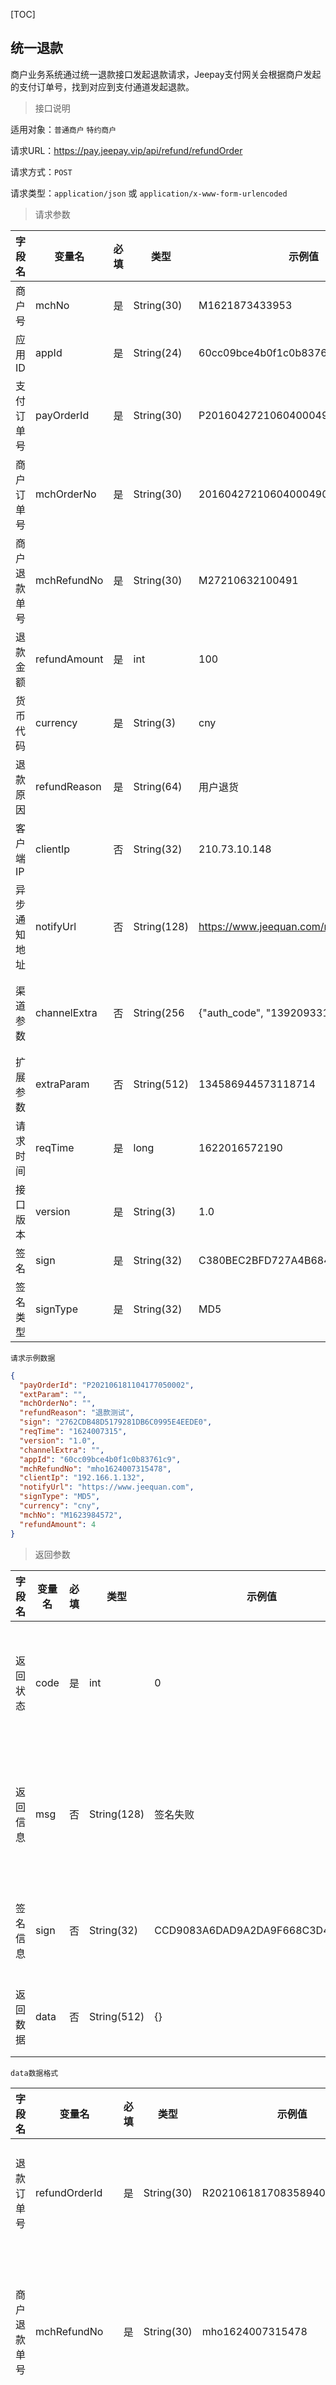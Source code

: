 [TOC]

## 统一退款

商户业务系统通过统一退款接口发起退款请求，Jeepay支付网关会根据商户发起的支付订单号，找到对应到支付通道发起退款。

> 接口说明

适用对象：`普通商户` `特约商户`

请求URL：https://pay.jeepay.vip/api/refund/refundOrder

请求方式：`POST`

请求类型：`application/json` 或 `application/x-www-form-urlencoded`

> 请求参数

字段名 | 变量名 | 必填 | 类型 | 示例值 | 描述
------- | -------| -------| -------| -------| -------
商户号 | mchNo | 是 | String(30) | M1621873433953 | 商户号   
应用ID | appId | 是 | String(24) | 60cc09bce4b0f1c0b83761c9 | 应用ID
支付订单号 | payOrderId | 是 | String(30) | P20160427210604000490 | 支付中心生成的订单号，与mchOrderNo二者传一即可  
商户订单号 | mchOrderNo | 是 | String(30) | 20160427210604000490 | 商户生成的支付订单号，与payOrderId二者传一即可  
商户退款单号 | mchRefundNo | 是 | String(30) | M27210632100491 | 商户生成的退款单号  
退款金额 | refundAmount | 是 | int | 100 | 退款金额,单位分   
货币代码 | currency | 是 | String(3) | cny | 三位货币代码,人民币:cny
退款原因 | refundReason | 是 | String(64) | 用户退货 | 退款原因  
客户端IP | clientIp | 否 | String(32) | 210.73.10.148 | 客户端IPV4地址  
异步通知地址 | notifyUrl | 否 | String(128) | https://www.jeequan.com/notify.htm | 退款完成后回调该URL,只有传了该值才会发起回调  
渠道参数 | channelExtra | 否 | String(256 | {"auth_code", "13920933111042"} | 特定渠道发起的额外参数,json格式字符串.详见渠道参数说明  
扩展参数 | extraParam | 否 | String(512) | 134586944573118714 | 商户扩展参数,回调时会原样返回  
请求时间 | reqTime | 是 | long | 1622016572190 | 请求接口时间,13位时间戳   
接口版本 | version | 是 | String(3) | 1.0 | 接口版本号，固定：1.0  
签名 | sign | 是 | String(32) | C380BEC2BFD727A4B6845133519F3AD6 | 签名值，详见签名算法  
签名类型 | signType | 是 | String(32) | MD5 | 签名类型，目前只支持MD5方式  


`请求示例数据`

```json
{
  "payOrderId": "P202106181104177050002",
  "extParam": "",
  "mchOrderNo": "",
  "refundReason": "退款测试",
  "sign": "2762CDB48D5179281DB6C0995E4EEDE0",
  "reqTime": "1624007315",
  "version": "1.0",
  "channelExtra": "",
  "appId": "60cc09bce4b0f1c0b83761c9",
  "mchRefundNo": "mho1624007315478",
  "clientIp": "192.166.1.132",
  "notifyUrl": "https://www.jeequan.com",
  "signType": "MD5",
  "currency": "cny",
  "mchNo": "M1623984572",
  "refundAmount": 4
}
```

> 返回参数

字段名 | 变量名 | 必填 | 类型 | 示例值 | 描述
------- | -------| -------| -------| -------| -------
返回状态 | code | 是 | int | 0 | 0-处理成功，其他-处理有误，详见错误码  
返回信息 | msg | 否 | String(128) | 签名失败 | 具体错误原因，例如：签名失败、参数格式校验错误  
签名信息 | sign | 否 | String(32) | CCD9083A6DAD9A2DA9F668C3D4517A84 | 对data内数据签名,如data为空则不返回
返回数据 | data | 否 | String(512) | {} | 返回下单数据,json格式数据  

`data数据格式`

字段名 | 变量名 | 必填 | 类型 | 示例值 | 描述
------- | -------| -------| -------| -------| -------
退款订单号 | refundOrderId | 是 | String(30) | R202106181708358940000 | 返回退款订单号  
商户退款单号 | mchRefundNo | 是 | String(30) | mho1624007315478 | 返回商户传入的退款单号  
退款状态 | state | 是 | int | 2 | 退款状态<br>0-订单生成<br>1-退款中<br>2-退款成功<br>3-退款失败<br>4-退款关闭  
渠道退款单号 | channelOrderNo | 否 | String | 20160427210604000490 | 对应渠道的退款单号   
渠道错误码 | errCode | 否 | String | ACQ.PAYMENT_AUTH_CODE_INVALID | 上游渠道返回的错误码
渠道错误描述 | errMsg | 否 | String | Business Failed 失败 | 上游渠道返回的错误描述

`返回示例数据`

```json
{
  "code": 0,
  "data": {
    "channelOrderNo": "2021061822001423031419593035",
    "mchRefundNo": "mho1624007315478",
    "payAmount": 58,
    "refundAmount": 4,
    "refundOrderId": "R202106181708358940000",
    "state": 2
  },
  "msg": "SUCCESS",
  "sign": "2843B811B7A75D56B7D1950362820875"
}
```

## 查询订单

商户通过该接口查询退款订单，支付网关会返回订单最新的数据

> 接口说明

适用对象：`普通商户` `特约商户`

请求URL：https://pay.jeepay.vip/api/refund/query

请求方式：`POST`

请求类型：`application/json` 或 `application/x-www-form-urlencoded`

> 请求参数

字段名 | 变量名 | 必填 | 类型 | 示例值 | 描述
------- | -------| -------| -------| -------| -------
商户号 | mchNo | 是 | String(30) | M1621873433953 | 商户号 
应用ID | appId | 是 | String(24) | 60cc09bce4b0f1c0b83761c9 | 应用ID
退款订单号 | refundOrderId | 是 | String(30) | R20160427210604000490 | 支付中心生成的退款单号，与mchRefundNo二者传一即可  
商户退款单号 | mchRefundNo | 是 | String(30) | 20160427210604000490 | 商户生成的退款单号，与refundOrderId二者传一即可  
请求时间 | reqTime | 是 | long | 1622016572190 | 请求接口时间,13位时间戳  
接口版本 | version | 是 | String(3) | 1.0 | 接口版本号，固定：1.0  
签名 | sign | 是 | String(32) | C380BEC2BFD727A4B6845133519F3AD6 | 签名值，详见签名算法  
签名类型 | signType | 是 | String(32) | MD5 | 签名类型，目前只支持MD5方式 

`请求示例数据`

```json
{
  "refundOrderId": "P202106181105527690009",
  "appId": "60cc09bce4b0f1c0b83761c9",
  "sign": "1484293FCAEAFE11DEC8949DB6B525A9",
  "signType": "MD5",
  "reqTime": "1624008199",
  "mchNo": "M1623984572",
  "version": "1.0"
}
```

字段名 | 变量名 | 必填 | 类型 | 示例值 | 描述
------- | -------| -------| -------| -------| -------
返回状态 | code | 是 | int | 0 | 0-处理成功，其他-处理有误，详见错误码  
返回信息 | msg | 否 | String(128) | 签名失败 | 具体错误原因，例如：签名失败、参数格式校验错误  
签名信息 | sign | 否 | String(32) | CCD9083A6DAD9A2DA9F668C3D4517A84 | 对data内数据签名,如data为空则不返回
返回数据 | data | 否 | String(512) | {} | 返回下单数据,json格式数据  

`data数据格式`

字段名 | 变量名 | 必填 | 类型 | 示例值 | 描述
------- | -------| -------| -------| -------| -------
退款订单号 | refundOrderId | 是 | String(30) | R20160427210604000490 | 支付中心生成的退款单号  
支付订单号 | payOrderId | 是 | String(30) | P12021022311124442600 | 返回支付系统订单号
商户号 | mchNo | 是 | String(30) | M1621873433953 | 商户号   
应用ID | appId | 是 | String(24) | 60cc09bce4b0f1c0b83761c9 | 应用ID
商户退款单号 | mchRefundNo | 是 | String(30) | 20160427210604000490 | 商户生成的退款单号
支付金额 | payAmount | 是 | int | 100 | 支付金额,单位分 
退款金额 | refundAmount | 是 | int | 100 | 退款金额,单位分 
货币代码 | currency | 是 | String(3) | cny | 三位货币代码,人民币:cny
退款状态 | state | 是 | int | 2 | 退款状态<br>0-订单生成<br>1-退款中<br>2-退款成功<br>3-退款失败<br>4-退款关闭  
渠道订单号 | channelOrderNo | 否 | String | 20160427210604000490 | 对应渠道的订单号  
渠道错误码 | errCode | 否 | String | 1002 | 渠道返回错误码
渠道错误描述 | errMsg | 否 | String | 134586944573118714 | 渠道返回错误描述
扩展参数 | extraParam | 否 | String(512) | 134586944573118714 | 商户扩展参数,回调时会原样返回  
创建时间 | createdAt | 是 | long | 1622016572190 | 订单创建时间,13位时间戳  
成功时间 | successTime | 否 | long | 1622016572190 | 订单支付成功时间,13位时间戳  

`返回示例数据`

```json
{
  "code": 0,
  "data": {
    "appId": "60cc09bce4b0f1c0b83761c9",
    "channelOrderNo": "2021061822001423031419593035",
    "createdAt": 1623985552769,
    "currency": "cny",
    "extParam": "",
    "mchNo": "M1623984572",
    "mchRefundNo": "mho1623985552430",
    "payAmount": 58,
    "payOrderId": "P202106181104177050002",
    "refundAmount": 4,
    "refundOrderId": "P202106181105527690009",
    "state": 2,
    "successTime": 1623985554000
  },
  "msg": "SUCCESS",
  "sign": "E3F9F008FC5EF84BD782CCC7BE69DC5E"
}
```

## 退款通知

当退款完成时(成功或失败)，支付网关会向商户系统发起回调通知。如果商户系统没有正确返回，支付网关会延迟再次通知。

> 接口说明

适用对象：`普通商户` `特约商户`

请求URL：该链接是通过统一退款接口提交的参数notifyUrl设置，如果无法访问链接，商户系统将无法接收到支付中心的通知。

请求方式：`POST`

请求类型：`application/x-www-form-urlencoded`

> 通知参数

字段名 | 变量名 | 必填 | 类型 | 示例值 | 描述
------- | -------| -------| -------| -------| -------
退款订单号 | refundOrderId | 是 | String(30) | R20160427210604000490 | 支付中心生成的退款单号  
支付订单号 | payOrderId | 是 | String(30) | P12021022311124442600 | 返回支付系统订单号
商户号 | mchNo | 是 | String(30) | M1621873433953 | 商户号   
应用ID | appId | 是 | String(24) | 60cc09bce4b0f1c0b83761c9 | 应用ID
商户退款单号 | mchRefundNo | 是 | String(30) | 20160427210604000490 | 商户生成的退款单号
支付金额 | payAmount | 是 | int | 100 | 支付金额,单位分 
退款金额 | refundAmount | 是 | int | 100 | 退款金额,单位分 
货币代码 | currency | 是 | String(3) | cny | 三位货币代码,人民币:cny
退款状态 | state | 是 | int | 2 | 退款状态<br>0-订单生成<br>1-退款中<br>2-退款成功<br>3-退款失败<br>4-退款关闭  
渠道订单号 | channelOrderNo | 否 | String | 20160427210604000490 | 对应渠道的订单号  
渠道错误码 | errCode | 否 | String | 1002 | 渠道返回错误码
渠道错误描述 | errMsg | 否 | String | 134586944573118714 | 渠道返回错误描述
扩展参数 | extraParam | 否 | String(512) | 134586944573118714 | 商户扩展参数,回调时会原样返回  
创建时间 | createdAt | 是 | long | 1622016572190 | 订单创建时间,13位时间戳  
成功时间 | successTime | 否 | long | 1622016572190 | 订单支付成功时间,13位时间戳  
通知请求时间 | reqTime | 是 | String(30) | 1622016572190 | 通知请求时间，,13位时间戳  
签名 | sign | 是 | String(32) | C380BEC2BFD727A4B6845133519F3AD6 | 签名值，详见签名算法  

&gt; 返回结果

业务系统处理后同步返回给支付中心，返回字符串 success 则表示成功，返回非success则表示处理失败，支付中心会再次通知业务系统。（通知频率为0/30/60/90/120/150,单位：秒）

`注意：返回的字符串必须是小写，且前后不能有空格和换行符。`

`通知示例数据`

```json
{
    "appId": "60cc09bce4b0f1c0b83761c9",
    "channelOrderNo": "2021061822001423031419593035",
    "createdAt": 1623985552769,
    "currency": "cny",
    "extParam": "",
    "mchNo": "M1623984572",
    "mchRefundNo": "mho1623985552430",
    "payAmount": 58,
    "payOrderId": "P202106181104177050002",
    "refundAmount": 4,
    "refundOrderId": "P202106181105527690009",
    "state": 2,
    "successTime": 1623985554000
}
```